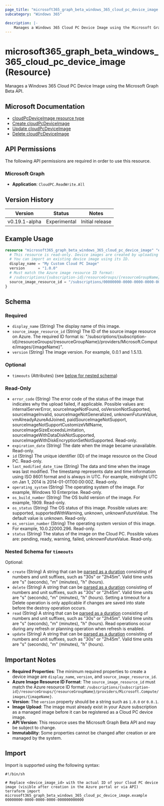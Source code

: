 ```yaml
---
page_title: "microsoft365_graph_beta_windows_365_cloud_pc_device_image Resource - terraform-provider-microsoft365"
subcategory: "Windows 365"

description: |-
    Manages a Windows 365 Cloud PC Device Image using the Microsoft Graph Beta API.
---
```


# microsoft365_graph_beta_windows_365_cloud_pc_device_image (Resource)

Manages a Windows 365 Cloud PC Device Image using the Microsoft Graph Beta API.

## Microsoft Documentation

- [cloudPcDeviceImage resource type](https://learn.microsoft.com/en-us/graph/api/resources/cloudpcdeviceimage?view=graph-rest-beta)
- [Create cloudPcDeviceImage](https://learn.microsoft.com/en-us/graph/api/virtualendpoint-post-deviceimages?view=graph-rest-beta)
- [Update cloudPcDeviceImage](https://learn.microsoft.com/en-us/graph/api/virtualendpoint-update-deviceimages?view=graph-rest-beta)
- [Delete cloudPcDeviceImage](https://learn.microsoft.com/en-us/graph/api/virtualendpoint-delete-deviceimages?view=graph-rest-beta)

## API Permissions

The following API permissions are required in order to use this resource.

### Microsoft Graph

- **Application**: `CloudPC.ReadWrite.All`

## Version History

| Version | Status | Notes |
|---------|--------|-------|
| v0.19.1-alpha | Experimental | Initial release |

## Example Usage

```terraform
resource "microsoft365_graph_beta_windows_365_cloud_pc_device_image" "example" {
  # This resource is read-only. Device images are created by uploading images via the Microsoft Endpoint Manager or other supported methods.
  # You can import an existing device image using its ID.
  display_name = "My Custom Cloud PC Image"
  version      = "1.0.0"
  # Must match the Azure image resource ID format:
  # /subscriptions/{subscription-id}/resourceGroups/{resourceGroupName}/providers/Microsoft.Compute/images/{imageName}
  source_image_resource_id = "/subscriptions/00000000-0000-0000-0000-000000000000/resourceGroups/my-rg/providers/Microsoft.Compute/images/myimage"
}
```

<!-- schema generated by tfplugindocs -->
## Schema

### Required

- `display_name` (String) The display name of this image.
- `source_image_resource_id` (String) The ID of the source image resource on Azure. The required ID format is: "/subscriptions/{subscription-id}/resourceGroups/{resourceGroupName}/providers/Microsoft.Compute/images/{imageName}".
- `version` (String) The image version. For example, 0.0.1 and 1.5.13.

### Optional

- `timeouts` (Attributes) (see [below for nested schema](#nestedatt--timeouts))

### Read-Only

- `error_code` (String) The error code of the status of the image that indicates why the upload failed, if applicable. Possible values are: internalServerError, sourceImageNotFound, osVersionNotSupported, sourceImageInvalid, sourceImageNotGeneralized, unknownFutureValue, vmAlreadyAzureAdJoined, paidSourceImageNotSupport, sourceImageNotSupportCustomizeVMName, sourceImageSizeExceedsLimitation, sourceImageWithDataDiskNotSupported, sourceImageWithDiskEncryptionSetNotSupported. Read-only.
- `expiration_date` (String) The date when the image became unavailable. Read-only.
- `id` (String) The unique identifier (ID) of the image resource on the Cloud PC. Read-only.
- `last_modified_date_time` (String) The data and time when the image was last modified. The timestamp represents date and time information using ISO 8601 format and is always in UTC. For example, midnight UTC on Jan 1, 2014 is 2014-01-01T00:00:00Z. Read-only.
- `operating_system` (String) The operating system of the image. For example, Windows 10 Enterprise. Read-only.
- `os_build_number` (String) The OS build version of the image. For example, 1909. Read-only.
- `os_status` (String) The OS status of this image. Possible values are: supported, supportedWithWarning, unknown, unknownFutureValue. The default value is unknown. Read-only.
- `os_version_number` (String) The operating system version of this image. For example, 10.0.22000.296. Read-only.
- `status` (String) The status of the image on the Cloud PC. Possible values are: pending, ready, warning, failed, unknownFutureValue. Read-only.

<a id="nestedatt--timeouts"></a>
### Nested Schema for `timeouts`

Optional:

- `create` (String) A string that can be [parsed as a duration](https://pkg.go.dev/time#ParseDuration) consisting of numbers and unit suffixes, such as "30s" or "2h45m". Valid time units are "s" (seconds), "m" (minutes), "h" (hours).
- `delete` (String) A string that can be [parsed as a duration](https://pkg.go.dev/time#ParseDuration) consisting of numbers and unit suffixes, such as "30s" or "2h45m". Valid time units are "s" (seconds), "m" (minutes), "h" (hours). Setting a timeout for a Delete operation is only applicable if changes are saved into state before the destroy operation occurs.
- `read` (String) A string that can be [parsed as a duration](https://pkg.go.dev/time#ParseDuration) consisting of numbers and unit suffixes, such as "30s" or "2h45m". Valid time units are "s" (seconds), "m" (minutes), "h" (hours). Read operations occur during any refresh or planning operation when refresh is enabled.
- `update` (String) A string that can be [parsed as a duration](https://pkg.go.dev/time#ParseDuration) consisting of numbers and unit suffixes, such as "30s" or "2h45m". Valid time units are "s" (seconds), "m" (minutes), "h" (hours).

## Important Notes

- **Required Properties**: The minimum required properties to create a device image are `display_name`, `version`, and `source_image_resource_id`.
- **Azure Image Resource ID Format**: The `source_image_resource_id` must match the Azure resource ID format: `/subscriptions/{subscription-id}/resourceGroups/{resourceGroupName}/providers/Microsoft.Compute/images/{imageName}`.
- **Version**: The `version` property should be a string such as `1.0.0` or `0.0.1`.
- **Image Upload**: The image must already exist in your Azure subscription as a managed image before it can be registered as a Cloud PC device image.
- **API Version**: This resource uses the Microsoft Graph Beta API and may be subject to change.
- **Immutability**: Some properties cannot be changed after creation or are managed by the system.

## Import

Import is supported using the following syntax:

```shell
#!/bin/sh

# Replace <device_image_id> with the actual ID of your Cloud PC device image (visible after creation in the Azure portal or via API)
terraform import microsoft365_graph_beta_windows_365_cloud_pc_device_image.example 00000000-0000-0000-0000-000000000000
``` 